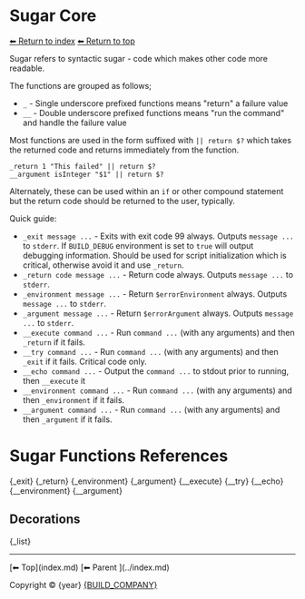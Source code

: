 # Sugar Core

[⬅ Return to index](index.md)
[⬅ Return to top](../index.md)

Sugar refers to syntactic sugar - code which makes other code more readable.

The functions are grouped as follows;

- `_` - Single underscore prefixed functions means "return" a failure value
- `__` - Double underscore prefixed functions means "run the command" and handle the failure value

Most functions are used in the form suffixed with `|| return $?` which takes the returned code and returns immediately from the function.

    _return 1 "This failed" || return $?
    __argument isInteger "$1" || return $?

Alternately, these can be used within an `if` or other compound statement but the return code should be returned to the user, typically.

Quick guide:

- `_exit message ...` - Exits with exit code 99 always. Outputs `message ...` to `stderr`. If `BUILD_DEBUG` environment is set to `true` will output debugging information. Should be used for script initialization which is critical, otherwise avoid it and use `_return`.
- `_return code message ...` - Return code always. Outputs `message ...` to `stderr`.
- `_environment message ...` - Return `$errorEnvironment` always. Outputs `message ...` to `stderr`.
- `_argument message ...` - Return `$errorArgument` always. Outputs `message ...` to `stderr`.
- `__execute command ...` - Run `command ...` (with any arguments) and then `_return` if it fails.
- `__try command ...` - Run `command ...` (with any arguments) and then `_exit` if it fails. Critical code only.
- `__echo command ...` - Output the `command ...` to stdout prior to running, then `__execute` it
- `__environment command ...` - Run `command ...` (with any arguments) and then `_environment` if it fails.
- `__argument command ...` - Run `command ...` (with any arguments) and then `_argument` if it fails.

# Sugar Functions References

{_exit}
{_return}
{_environment}
{_argument}
{__execute}
{__try}
{__echo}
{__environment}
{__argument}

## Decorations

{_list}

<!-- TEMPLATE footer 4 -->
<hr />
[⬅ Top](index.md) [⬅ Parent ](../index.md)

Copyright &copy; {year} [{BUILD_COMPANY}]({BUILD_COMPANY_LINK}{title})
